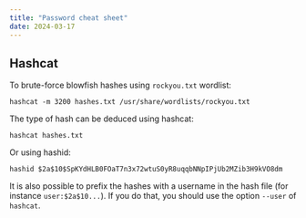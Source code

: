 ```yaml
---
title: "Password cheat sheet"
date: 2024-03-17
---
```

## Hashcat
To brute-force blowfish hashes using `rockyou.txt` wordlist:
```
hashcat -m 3200 hashes.txt /usr/share/wordlists/rockyou.txt
```
The type of hash can be deduced using hashcat:
```
hashcat hashes.txt
```
Or using hashid:
```
hashid $2a$10$SpKYdHLB0FOaT7n3x72wtuS0yR8uqqbNNpIPjUb2MZib3H9kVO8dm
```
It is also possible to prefix the hashes with a username in the hash file (for instance `user:$2a$10...`). If you do that, you should use the option `--user` of `hashcat`.